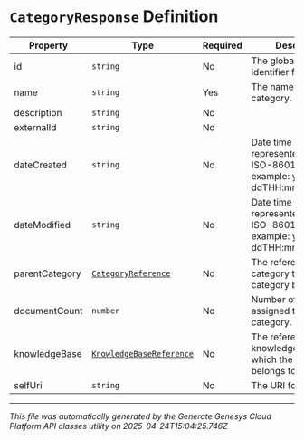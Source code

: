 # `CategoryResponse` Definition

| Property | Type | Required | Description |
|----------|------|----------|-------------|
| id | `string` | No | The globally unique identifier for the object. |
| name | `string` | Yes | The name of the category. |
| description | `string` | No |  |
| externalId | `string` | No |  |
| dateCreated | `string` | No | Date time is represented as an ISO-8601 string. For example: yyyy-MM-ddTHH:mm:ss[.mmm]Z |
| dateModified | `string` | No | Date time is represented as an ISO-8601 string. For example: yyyy-MM-ddTHH:mm:ss[.mmm]Z |
| parentCategory | [`CategoryReference`](categoryreference-definition.md) | No | The reference to category to which this category belongs to. |
| documentCount | `number` | No | Number of documents assigned to this category. |
| knowledgeBase | [`KnowledgeBaseReference`](knowledgebasereference-definition.md) | No | The reference to knowledge base to which the category belongs to. |
| selfUri | `string` | No | The URI for this object |

---

*This file was automatically generated by the Generate Genesys Cloud Platform API classes utility on 2025-04-24T15:04:25.746Z*